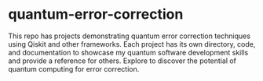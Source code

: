 # quantum-error-correction
This repo has projects demonstrating quantum error correction techniques using Qiskit and other frameworks. Each project has its own directory, code, and documentation to showcase my quantum software development skills and provide a reference for others. Explore to discover the potential of quantum computing for error correction.
